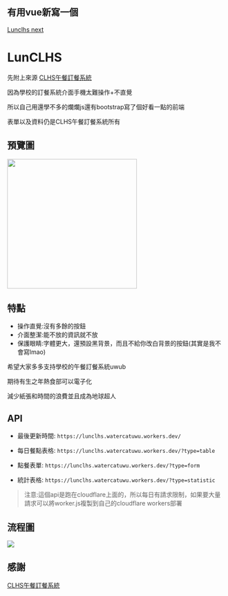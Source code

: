 ## 有用vue新寫一個
[Lunclhs next](https://github.com/watercatuwu/lunclhsnext)

# LunCLHS

先附上來源
[CLHS午餐訂餐系統](https://sites.google.com/view/clhs-lunch/v-2-0)

因為學校的訂餐系統介面手機太難操作+不直覺

所以自己用還學不多的爛爛js還有bootstrap寫了個好看一點的前端

表單以及資料仍是CLHS午餐訂餐系統所有

## 預覽圖
<img src="https://cdn.discordapp.com/attachments/1046603288251990099/1216188996191780945/Screenshot_2024-03-10-09-00-39-54_e4424258c8b8649f6e67d283a50a2cbc.jpg?ex=65ff7b44&is=65ed0644&hm=5444f9a740961d801c8f95caf3e73a4f7382a18ac8beeae5ba56f2009a27be99&" width=300px>

## 特點

- 操作直覺:沒有多餘的按鈕
- 介面整潔:能不放的資訊就不放
- 保護眼睛:字體更大，還預設黑背景，而且不給你改白背景的按鈕(其實是我不會寫lmao)

希望大家多多支持學校的午餐訂餐系統uwub

期待有生之年熱食部可以電子化

減少紙張和時間的浪費並且成為地球超人

## API

- 最後更新時間: `https://lunclhs.watercatuwu.workers.dev/`

- 每日餐點表格: `https://lunclhs.watercatuwu.workers.dev/?type=table`

- 點餐表單: `https://lunclhs.watercatuwu.workers.dev/?type=form`

- 統計表格: `https://lunclhs.watercatuwu.workers.dev/?type=statistic`

> 注意:這個api是跑在cloudflare上面的，所以每日有請求限制，如果要大量請求可以將worker.js複製到自己的cloudflare workers部署

## 流程圖

![](https://cdn.discordapp.com/attachments/1046603288251990099/1218553186571518022/flow.png?ex=66081517&is=65f5a017&hm=7651d337923ca8bb91aaaf30ef65295869b6ca144b46274006a5f073b70d4bd8&)

## 感謝

[CLHS午餐訂餐系統](https://sites.google.com/view/clhs-lunch/v-2-0)
